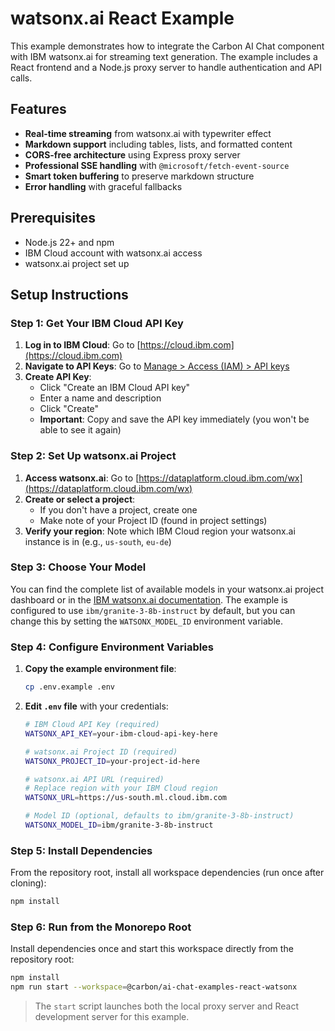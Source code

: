 # watsonx.ai React Example

This example demonstrates how to integrate the Carbon AI Chat component with IBM watsonx.ai for streaming text generation. The example includes a React frontend and a Node.js proxy server to handle authentication and API calls.

## Features

- **Real-time streaming** from watsonx.ai with typewriter effect
- **Markdown support** including tables, lists, and formatted content
- **CORS-free architecture** using Express proxy server
- **Professional SSE handling** with `@microsoft/fetch-event-source`
- **Smart token buffering** to preserve markdown structure
- **Error handling** with graceful fallbacks

## Prerequisites

- Node.js 22+ and npm
- IBM Cloud account with watsonx.ai access
- watsonx.ai project set up

## Setup Instructions

### Step 1: Get Your IBM Cloud API Key

1. **Log in to IBM Cloud**: Go to [https://cloud.ibm.com](https://cloud.ibm.com)
2. **Navigate to API Keys**: Go to [Manage > Access (IAM) > API keys](https://cloud.ibm.com/iam/apikeys)
3. **Create API Key**:
   - Click "Create an IBM Cloud API key"
   - Enter a name and description
   - Click "Create"
   - **Important**: Copy and save the API key immediately (you won't be able to see it again)

### Step 2: Set Up watsonx.ai Project

1. **Access watsonx.ai**: Go to [https://dataplatform.cloud.ibm.com/wx](https://dataplatform.cloud.ibm.com/wx)
2. **Create or select a project**:
   - If you don't have a project, create one
   - Make note of your Project ID (found in project settings)
3. **Verify your region**: Note which IBM Cloud region your watsonx.ai instance is in (e.g., `us-south`, `eu-de`)

### Step 3: Choose Your Model

You can find the complete list of available models in your watsonx.ai project dashboard or in the [IBM watsonx.ai documentation](https://dataplatform.cloud.ibm.com/docs/content/wsj/analyze-data/fm-models.html). The example is configured to use `ibm/granite-3-8b-instruct` by default, but you can change this by setting the `WATSONX_MODEL_ID` environment variable.

### Step 4: Configure Environment Variables

1. **Copy the example environment file**:

   ```bash
   cp .env.example .env
   ```

2. **Edit `.env` file** with your credentials:

   ```bash
   # IBM Cloud API Key (required)
   WATSONX_API_KEY=your-ibm-cloud-api-key-here

   # watsonx.ai Project ID (required)
   WATSONX_PROJECT_ID=your-project-id-here

   # watsonx.ai API URL (required)
   # Replace region with your IBM Cloud region
   WATSONX_URL=https://us-south.ml.cloud.ibm.com

   # Model ID (optional, defaults to ibm/granite-3-8b-instruct)
   WATSONX_MODEL_ID=ibm/granite-3-8b-instruct
   ```

### Step 5: Install Dependencies

From the repository root, install all workspace dependencies (run once after cloning):

```bash
npm install
```

### Step 6: Run from the Monorepo Root

Install dependencies once and start this workspace directly from the repository root:

```bash
npm install
npm run start --workspace=@carbon/ai-chat-examples-react-watsonx
```

> The `start` script launches both the local proxy server and React development server for this example.
